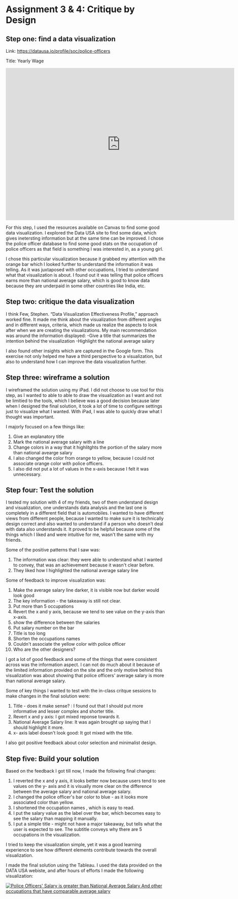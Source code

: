 # Assignment 3 & 4: Critique by Design

## Step one: find a data visualization

Link: https://datausa.io/profile/soc/police-officers

Title: Yearly Wage

<iframe width="720px" height="480px" src="https://datausa.io/profile/soc/police-officers/employment/wage_by_industry?viz=false" frameborder="0" ></iframe>

For this step, I used the resources available on Canvas to find some good data visualization. I explored the Data USA site to find some data, which gives inetersting information but at the same time can be improved. I chose the police officer database to find some good stats on the occupation of police officers as that field is something I was interested in, as a young girl. 

I chose this particular visualization because it grabbed my attention with the orange bar which I looked further to understand the information it was telling. As it was juxtaposed with other occupations, I tried to understand what that visualization is about. I found out it was telling that police officers earns more than national average salary, which is good to know data because they are underpaid in some other countries like India, etc. 

## Step two: critique the data visualization

I think Few, Stephen. “Data Visualization Effectiveness Profile,” approach worked fine. It made me think about the visualization from different angles and in different ways, criteria, which made us realize the aspects to look after when we are creating the visualizations. 
My main recommendation was around the information displayed:
-Give a title that summarizes the intention behind the visualization
-Highlight the national average salary

I also found other insights which are captured in the Google form. This exercise not only helped me have a third perspective to a visualization, but also to understand how I can improve the data visualization further. 

## Step three: wireframe a solution

I wireframed the solution using my iPad. I did not choose to use tool for this step, as I wanted to able to able to draw the visualization as I want and not be limitied to the tools, which I believe was a good decision because later when I designed the final solution, it took a lot of time to configure settings just to visualize what I wanted. With iPad, I was able to quickly draw what I thought was important. 

I majorly focused on a few things like:
 1. Give an explanatory title 
 2. Mark the national average salary with a line 
 3. Change colors in a way that it highlitghts the portion of the salary more than national avearge salary 
 4. I also changed the color from orange to yellow, because I could not associate orange color with police officers. 
 5. I also did not put a lot of values in the x-axis because I felt it was unnecessary. 

## Step four: Test the solution

I tested my solution with 4 of my friends, two of them understand design and visualization, one understands data analysis and the last one is completely in a different field that is automobiles. I wanted to have different views from different people, because I wanted to make sure it is technically design correct and also wanted to understand if a person who doesn't deal with data also understands it. It proved to be helpful because some of the things which I liked and were intuitive  for me, wasn't the same with my friends.

Some of the positive patterns that I saw was: 
1. The information was clear: they were able to understand what I wanted to convey, that was an achievement because it wasn't clear before. 
2. They liked how I highlighted the national average salary line

Some of feedback to improve visualization was:
1. Make the average salary line darker, it is visible now but darker would look good
2. The key information - the takeaway is still not clear.
3. Put more than 5 occupations 
4. Revert the x and y axis, because we tend to see value on the y-axis than x-axis. 
5. show the difference between the salaries 
6. Put salary number on the bar
7. Title is too long
8. Shorten the occupations names
9. Couldn't associate the yellow color with police officer
10. Who are the other designers? 

I got a lot of good feedback and some of the things that were consistent across was the information aspect. I can not do much about it because of the limited information provided on the site and the only motive behind this visualization was about showing that police officers' average salary is more than national average salary. 

Some of key things I wanted to test with the in-class critque sessions to make changes in the final solution were:
1. Title - does it make sense? : I found out that I should put more informative and lesser complex and shorter title.
2. Revert x and y axis: I got mixed reponse towards it.
3. National Average Salary line: It was again brought up saying that I should highlight it more.
4. x- axis label doesn't look good: It got mixed with the title. 

I also got positive feedback about color selection and minimalist design.

## Step five: Build your solution

Based on the feedback I got till now, I made the following final changes:
1. I reverted the x and y axis, it looks better now because users tend to see values on the y- axis and it is visually more clear on the difference between the average salary and national average salary. 
2. I changed the police officer's bar color to blue - as it looks more associated color than yellow.
3. I shortened the occupation names , which is easy to read.
4. I put the salary value as the label over the bar, which becomes easy to see the salary than mapping it manually.
5. I put a simple title - might not have a major takeaway, but tells what the user is expected to see. The subtitle conveys why there are 5 occupations in the visualization. 

I tried to keep the visualization simple, yet it was a good learning experience to see how different elements contribute towards the overall visualization. 

I made the final solution using the Tableau. I used the data provided on the DATA USA webiste, and after hours of efforts I made the following visualization:

<div class='tableauPlaceholder' id='viz1644288873072' style='position: relative'><noscript><a href='#'><img alt='Police Officers&#39; Salary is greater than National Average Salary And other occupations that have comparable average salary  ' src='ZF&#47;ZFJ7JP3JK&#47;1_rss.png' style='border: none' /></a></noscript><object class='tableauViz'  style='display:none;'><param name='host_url' value='https%3A%2F%2Fpublic.tableau.com%2F' /> <param name='embed_code_version' value='3' /> <param name='path' value='shared&#47;ZFJ7JP3JK' /> <param name='toolbar' value='yes' /><param name='static_image' value='ZF&#47;ZFJ7JP3JK&#47;1.png' /> <param name='animate_transition' value='yes' /><param name='display_static_image' value='yes' /><param name='display_spinner' value='yes' /><param name='display_overlay' value='yes' /><param name='display_count' value='yes' /><param name='language' value='en-US' /><param name='filter' value='publish=yes' /></object></div>
<script type='text/javascript'>
  var divElement = document.getElementById('viz1644288873072');
  var vizElement = divElement.getElementsByTagName('object')[0];                    
  vizElement.style.width='100%';
  vizElement.style.height=(divElement.offsetWidth*0.75)+'px';
  var scriptElement = document.createElement('script');
  scriptElement.src = 'https://public.tableau.com/javascripts/api/viz_v1.js';
  vizElement.parentNode.insertBefore(scriptElement, vizElement);
</script>
